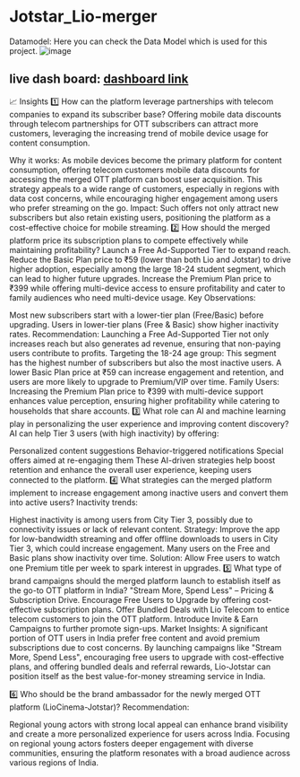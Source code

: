 # Jotstar_Lio-merger
Datamodel:
Here you can check the Data Model which is used for this project.
![image](https://github.com/user-attachments/assets/de3334f1-fbd2-4b61-99c6-a8d3e0461c6d)
## live dash board: [dashboard link](https://app.powerbi.com/view?r=eyJrIjoiMjg0MzYwN2EtYzE4MS00NTBlLWI1ZWQtM2VkNmFhZjVmMmFmIiwidCI6IjMyNjQxY2RlLWE3OWQtNDEyMi05OTg3LWExYzg3ZmU3MzRlMSJ9)

📈 Insights
1️⃣ How can the platform leverage partnerships with telecom companies to expand its subscriber base?
Offering mobile data discounts through telecom partnerships for OTT subscribers can attract more customers, leveraging the increasing trend of mobile device usage for content consumption.

Why it works: As mobile devices become the primary platform for content consumption, offering telecom customers mobile data discounts for accessing the merged OTT platform can boost user acquisition. This strategy appeals to a wide range of customers, especially in regions with data cost concerns, while encouraging higher engagement among users who prefer streaming on the go.
Impact: Such offers not only attract new subscribers but also retain existing users, positioning the platform as a cost-effective choice for mobile streaming.
2️⃣ How should the merged platform price its subscription plans to compete effectively while maintaining profitability?
Launch a Free Ad-Supported Tier to expand reach.
Reduce the Basic Plan price to ₹59 (lower than both Lio and Jotstar) to drive higher adoption, especially among the large 18-24 student segment, which can lead to higher future upgrades.
Increase the Premium Plan price to ₹399 while offering multi-device access to ensure profitability and cater to family audiences who need multi-device usage.
Key Observations:

Most new subscribers start with a lower-tier plan (Free/Basic) before upgrading.
Users in lower-tier plans (Free & Basic) show higher inactivity rates.
Recommendation: Launching a Free Ad-Supported Tier not only increases reach but also generates ad revenue, ensuring that non-paying users contribute to profits.
Targeting the 18-24 age group: This segment has the highest number of subscribers but also the most inactive users. A lower Basic Plan price at ₹59 can increase engagement and retention, and users are more likely to upgrade to Premium/VIP over time.
Family Users: Increasing the Premium Plan price to ₹399 with multi-device support enhances value perception, ensuring higher profitability while catering to households that share accounts.
3️⃣ What role can AI and machine learning play in personalizing the user experience and improving content discovery?
AI can help Tier 3 users (with high inactivity) by offering:

Personalized content suggestions
Behavior-triggered notifications
Special offers aimed at re-engaging them
These AI-driven strategies help boost retention and enhance the overall user experience, keeping users connected to the platform.
4️⃣ What strategies can the merged platform implement to increase engagement among inactive users and convert them into active users?
Inactivity trends:

Highest inactivity is among users from City Tier 3, possibly due to connectivity issues or lack of relevant content.
Strategy:
Improve the app for low-bandwidth streaming and offer offline downloads to users in City Tier 3, which could increase engagement.
Many users on the Free and Basic plans show inactivity over time. Solution: Allow Free users to watch one Premium title per week to spark interest in upgrades.
5️⃣ What type of brand campaigns should the merged platform launch to establish itself as the go-to OTT platform in India?
"Stream More, Spend Less" – Pricing & Subscription Drive.
Encourage Free Users to Upgrade by offering cost-effective subscription plans.
Offer Bundled Deals with Lio Telecom to entice telecom customers to join the OTT platform.
Introduce Invite & Earn Campaigns to further promote sign-ups.
Market Insights:
A significant portion of OTT users in India prefer free content and avoid premium subscriptions due to cost concerns. By launching campaigns like "Stream More, Spend Less", encouraging free users to upgrade with cost-effective plans, and offering bundled deals and referral rewards, Lio-Jotstar can position itself as the best value-for-money streaming service in India.

6️⃣ Who should be the brand ambassador for the newly merged OTT platform (LioCinema-Jotstar)?
Recommendation:

Regional young actors with strong local appeal can enhance brand visibility and create a more personalized experience for users across India.
Focusing on regional young actors fosters deeper engagement with diverse communities, ensuring the platform resonates with a broad audience across various regions of India.
